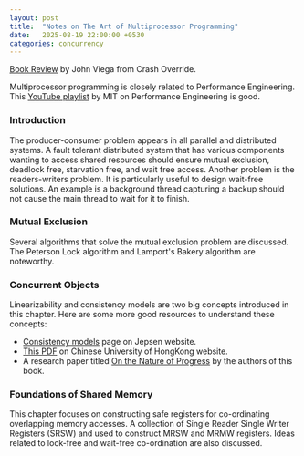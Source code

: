 ```yaml
---
layout: post
title:  "Notes on The Art of Multiprocessor Programming"
date:   2025-08-19 22:00:00 +0530
categories: concurrency
---
```


[Book Review][br] by John Viega from Crash Override.

Multiprocessor programming is closely related to Performance Engineering.
This [YouTube playlist][yt-pe] by MIT on Performance Engineering is good.

### Introduction

The producer-consumer problem appears in all parallel and distributed systems.
A fault tolerant distributed system that has various components wanting to
access shared resources should ensure mutual exclusion, deadlock free, 
starvation free, and wait free access. Another problem is the readers-writers
problem. It is particularly useful to design wait-free solutions. An example
is a background thread capturing a backup should not cause the main thread to
wait for it to finish.

### Mutual Exclusion

Several algorithms that solve the mutual exclusion problem are discussed. The
Peterson Lock algorithm and Lamport's Bakery algorithm are noteworthy.

### Concurrent Objects

Linearizability and consistency models are two big concepts introduced in this
chapter. Here are some more good resources to understand these concepts:

- [Consistency models][cm] page on Jepsen website.
- [This PDF][tp] on Chinese University of HongKong website.
- A research paper titled [On the Nature of Progress][nop] by the authors of
this book.


### Foundations of Shared Memory

This chapter focuses on constructing safe registers for co-ordinating
overlapping memory accesses. A collection of Single Reader Single Writer
Registers (SRSW) and used to construct MRSW and MRMW registers. Ideas
related to lock-free and wait-free co-ordination are also discussed. 


[br]: https://h4x0r.org/futex/
[yt-pe]: https://www.youtube.com/playlist?list=PLUl4u3cNGP63VIBQVWguXxZZi0566y7Wf
[cm]: https://jepsen.io/consistency/models
[tp]: https://mobitec.ie.cuhk.edu.hk/iems5730Spring2024/static_files/slides/ConsistencyModelsESTR4316Spring2024.pdf
[nop]: https://dspace.mit.edu/bitstream/handle/1721.1/73900/Shavit_On%20the%20nature%20of%20progress.pdf
